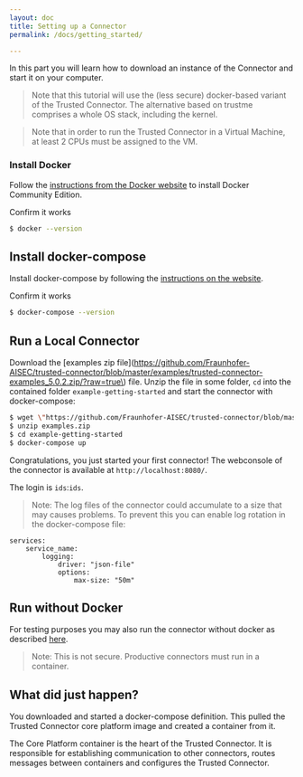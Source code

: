 ```yaml
---
layout: doc
title: Setting up a Connector
permalink: /docs/getting_started/

---
```


In this part you will learn how to download an instance of the Connector and start it on your computer.

> Note that this tutorial will use the (less secure) docker-based variant of the Trusted Connector. The alternative based on trustme comprises a whole OS stack, including the kernel.

> Note that in order to run the Trusted Connector in a Virtual Machine, at least 2 CPUs must be assigned to the VM.

### Install Docker

Follow the [instructions from the Docker website](https://www.docker.com/community-edition#/download) to install Docker Community Edition.

Confirm it works

``` bash
$ docker --version
```


## Install docker-compose

Install docker-compose by following the [instructions on the website](https://docs.docker.com/compose/install/#prerequisites).

Confirm it works

``` bash
$ docker-compose --version
```

## Run a Local Connector

Download the [examples zip file](https://github.com/Fraunhofer-AISEC/trusted-connector/blob/master/examples/trusted-connector-examples_5.0.2.zip/?raw=true\) file. Unzip the file in some folder, `cd` into the contained folder `example-getting-started` and start the connector with docker-compose:

```bash
$ wget \"https://github.com/Fraunhofer-AISEC/trusted-connector/blob/master/examples/trusted-connector-examples_5.0.2.zip/?raw=true\" -O examples.zip
$ unzip examples.zip
$ cd example-getting-started
$ docker-compose up
```

Congratulations, you just started your first connector! The webconsole of the connector is available at `http://localhost:8080/`.

The login is `ids`:`ids`.

> Note: The log files of the connector could accumulate to a size that may causes problems. To prevent this you can enable log rotation in the docker-compose file:
```
services:
    service_name:        
        logging:
            driver: "json-file"
            options:
                max-size: "50m"
```

## Run without Docker
For testing purposes you may also run the connector without docker as described [here](../../docs/dev_core).
> Note: This is not secure. Productive connectors must run in a container.

## What did just happen?

You downloaded and started a docker-compose definition. This pulled the Trusted Connector core platform image and created a container from it.

The Core Platform container is the heart of the Trusted Connector. It is responsible for establishing communication to other connectors, routes messages between containers and configures the Trusted Connector.

